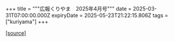 +++
title = """広報くりやま　2025年4月号"""
date = 2025-03-31T07:00:00.000Z
expiryDate = 2025-05-23T21:22:15.806Z
tags = ["kuriyama"]
+++


[[source]](https://www.town.kuriyama.hokkaido.jp/site/koho/31061.html)
